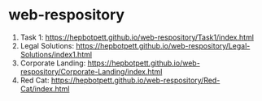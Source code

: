 # web-respository
1) Task 1: https://hepbotpett.github.io/web-respository/Task1/index.html
2) Legal Solutions: https://hepbotpett.github.io/web-respository/Legal-Solutions/index1.html
3) Corporate Landing: https://hepbotpett.github.io/web-respository/Corporate-Landing/index.html
4) Red Cat: https://hepbotpett.github.io/web-respository/Red-Cat/index.html
